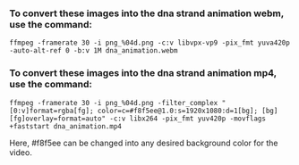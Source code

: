 ### To convert these images into the dna strand animation webm, use the command:

```
ffmpeg -framerate 30 -i png_%04d.png -c:v libvpx-vp9 -pix_fmt yuva420p -auto-alt-ref 0 -b:v 1M dna_animation.webm
```

### To convert these images into the dna strand animation mp4, use the command:

```
ffmpeg -framerate 30 -i png_%04d.png -filter_complex "[0:v]format=rgba[fg]; color=c=#f8f5ee@1.0:s=1920x1080:d=1[bg]; [bg][fg]overlay=format=auto" -c:v libx264 -pix_fmt yuv420p -movflags +faststart dna_animation.mp4
```

Here, #f8f5ee can be changed into any desired background color for the video.
